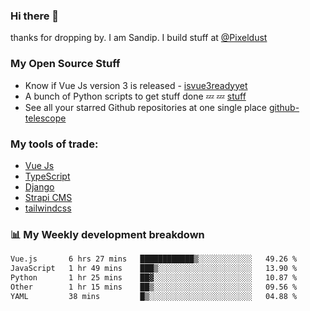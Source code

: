 ### Hi there 👋

thanks for dropping by.
I am Sandip. I build stuff at [@Pixeldust](github.com/pixeldust-in/)

###  **My Open Source Stuff**

 - Know if Vue Js version 3 is released -  [isvue3readyyet](https://github.com/sandiprb/isvue3readyyet)
 - A bunch of Python scripts to get stuff done 💤 💤 [stuff](https://github.com/sandiprb/stuff)
 - See all your starred Github repositories at one single place [github-telescope](https://github.com/sandiprb/github-telescope)



###  **My tools of trade:**
 - [Vue Js](https://github.com/vuejs/vue/)
 - [TypeScript](https://github.com/microsoft/TypeScript)
 - [Django](github.com/django/django)
 - [Strapi CMS](github.com/strapi/strapi)
 - [tailwindcss](https://github.com/tailwindlabs/tailwindcss)


###  📊 **My Weekly development breakdown**
<!--START_SECTION:waka-->

```txt
Vue.js       6 hrs 27 mins   ████████████▒░░░░░░░░░░░░   49.26 %
JavaScript   1 hr 49 mins    ███▒░░░░░░░░░░░░░░░░░░░░░   13.90 %
Python       1 hr 25 mins    ██▓░░░░░░░░░░░░░░░░░░░░░░   10.87 %
Other        1 hr 15 mins    ██▒░░░░░░░░░░░░░░░░░░░░░░   09.56 %
YAML         38 mins         █▒░░░░░░░░░░░░░░░░░░░░░░░   04.88 %
```

<!--END_SECTION:waka-->
